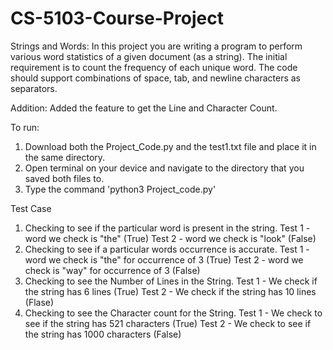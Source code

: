 # CS-5103-Course-Project

Strings and Words: In this project you are writing a program to perform various word statistics of a given document (as a string). The initial requirement is to count the frequency of each unique word. The code should support combinations of space, tab, and newline characters as separators. 

Addition:
Added the feature to get the Line and Character Count. 


To run:
1. Download both the Project_Code.py and the test1.txt file and place it in the same directory.
2. Open terminal on your device and navigate to the directory that you saved both files to.
3. Type the command 'python3 Project_code.py'


Test Case
1. Checking to see if the particular word is present in the string.
   Test 1 - word we check is "the" (True)
   Test 2 - word we check is "look" (False)
2. Checking to see if a particular words occurrence  is accurate. 
   Test 1 - word we check is "the" for occurrence  of 3 (True)
   Test 2 - word we check is "way" for occurrence  of 3 (False)
3. Checking to see the Number of Lines in the String.
   Test 1 - We check if the string has 6 lines (True)
   Test 2 - We check if the string has 10 lines (Flase)
4. Checking to see the Character count for the String.
   Test 1 - We check to see if the string has 521 characters (True)
   Test 2 - We check to see if the string has 1000 characters (False)
